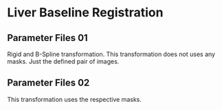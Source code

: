 # Liver Baseline Registration

## Parameter Files 01
Rigid and B-Spline transformation. This transformation does not uses any masks. Just the defined pair of images.

## Parameter Files 02
This transformation uses the respective masks.